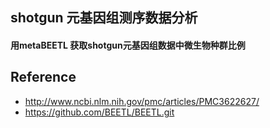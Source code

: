 ## shotgun 元基因组测序数据分析

#### 用metaBEETL 获取shotgun元基因组数据中微生物种群比例





## Reference

* http://www.ncbi.nlm.nih.gov/pmc/articles/PMC3622627/
* https://github.com/BEETL/BEETL.git